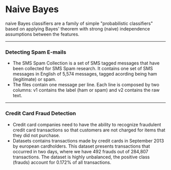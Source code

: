 # Naive Bayes

naive Bayes classifiers are a family of simple "probabilistic classifiers" based on applying Bayes' theorem with strong (naive) independence assumptions between the features. 

---

### Detecting Spam E-mails
 - The SMS Spam Collection is a set of SMS tagged messages that have been collected for SMS Spam research. It contains one set of SMS messages in English of 5,574 messages, tagged acording being ham (legitimate) or spam.
  - The files contain one message per line. Each line is composed by two columns: v1 contains the label (ham or spam) and v2 contains the raw text.

---

### Credit Card Fraud Detection
 - Credit card companies need to have the ability to recognize fraudulent credit card transactions so that customers are not charged for items that they did not purchase.
 - Datasets contains transactions made by credit cards in September 2013 by european cardholders. This dataset presents transactions that occurred in two days, where we have 492 frauds out of 284,807 transactions. The dataset is highly unbalanced, the positive class (frauds) account for 0.172% of all transactions.
